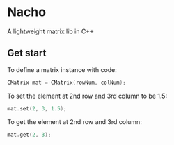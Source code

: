 # Nacho
A lightweight matrix lib in C++
## Get start
To define a matrix instance with code:
```cpp
CMatrix mat = CMatrix(rowNum, colNum);
```
To set the element at 2nd row and 3rd column to be 1.5:
```cpp
mat.set(2, 3, 1.5);
```
To get the element at 2nd row and 3rd column:
```cpp
mat.get(2, 3);
```

